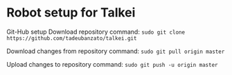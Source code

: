 # Robot setup for Talkei

Git-Hub setup
Download repository command:
`sudo git clone https://github.com/tadeubanzato/talkei.git`

Download changes from repository command:
`sudo git pull origin master`

Upload changes to repository command:
`sudo git push -u origin master`
